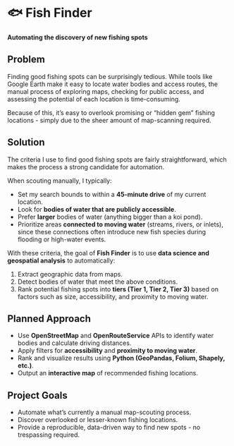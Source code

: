 # 🐟 Fish Finder

**Automating the discovery of new fishing spots**

## Problem

Finding good fishing spots can be surprisingly tedious. While tools like Google Earth make it easy to locate water bodies and access routes, the manual process of exploring maps, checking for public access, and assessing the potential of each location is time-consuming.

Because of this, it’s easy to overlook promising or “hidden gem” fishing locations - simply due to the sheer amount of map-scanning required.

## Solution

The criteria I use to find good fishing spots are fairly straightforward, which makes the process a strong candidate for automation.

When scouting manually, I typically:

* Set my search bounds to within a **45-minute drive** of my current location.
* Look for **bodies of water that are publicly accessible**.
* Prefer **larger** bodies of water (anything bigger than a koi pond).
* Prioritize areas **connected to moving water** (streams, rivers, or inlets), since these connections often introduce new fish species during flooding or high-water events.

With these criteria, the goal of **Fish Finder** is to use **data science and geospatial analysis** to automatically:

1. Extract geographic data from maps.
2. Detect bodies of water that meet the above conditions.
3. Rank potential fishing spots into **tiers (Tier 1, Tier 2, Tier 3)** based on factors such as size, accessibility, and proximity to moving water.

## Planned Approach

* Use **OpenStreetMap** and **OpenRouteService** APIs to identify water bodies and calculate driving distances.
* Apply filters for **accessibility** and **proximity to moving water**.
* Rank and visualize results using **Python (GeoPandas, Folium, Shapely, etc.)**.
* Output an **interactive map** of recommended fishing locations.

## Project Goals

* Automate what’s currently a manual map-scouting process.
* Discover overlooked or lesser-known fishing locations.
* Provide a reproducible, data-driven way to find new spots - no trespassing required.
